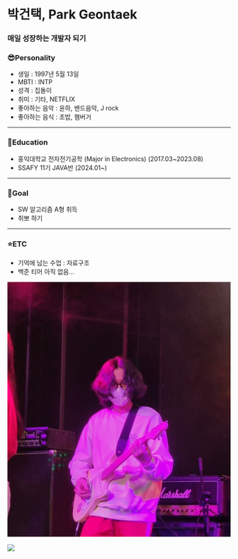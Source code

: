 # 박건택, Park Geontaek
### **매일 성장하는 개발자 되기**
### 😎Personality 
- 생일 : 1997년 5월 13일 
- MBTI : INTP
- 성격 : 집돌이 
- 취미 : 기타, NETFLIX
- 좋아하는 음악 : 윤하, 밴드음악, J rock
- 좋아하는 음식 : 초밥, 햄버거

---
### 📖Education 
- 홍익대학교 전자전기공학 (Major in Electronics) (2017.03~2023.08)
- SSAFY 11기 JAVA반  (2024.01~)
---
### 🎈Goal 
- SW 알고리즘 A형 취득
- 취뽀 하기
---
### ⭐ETC
- 기억에 남는 수업 : 자료구조
- 백준 티어 아직 없음...

 ![poster](./assets/123.jpg)

<a href="https://github.com/qkrrjsxor">
<img src="https://img.shields.io/badge/Github-181717?style=for-the-badge&logo=Github&logoColor=white">
</a>
